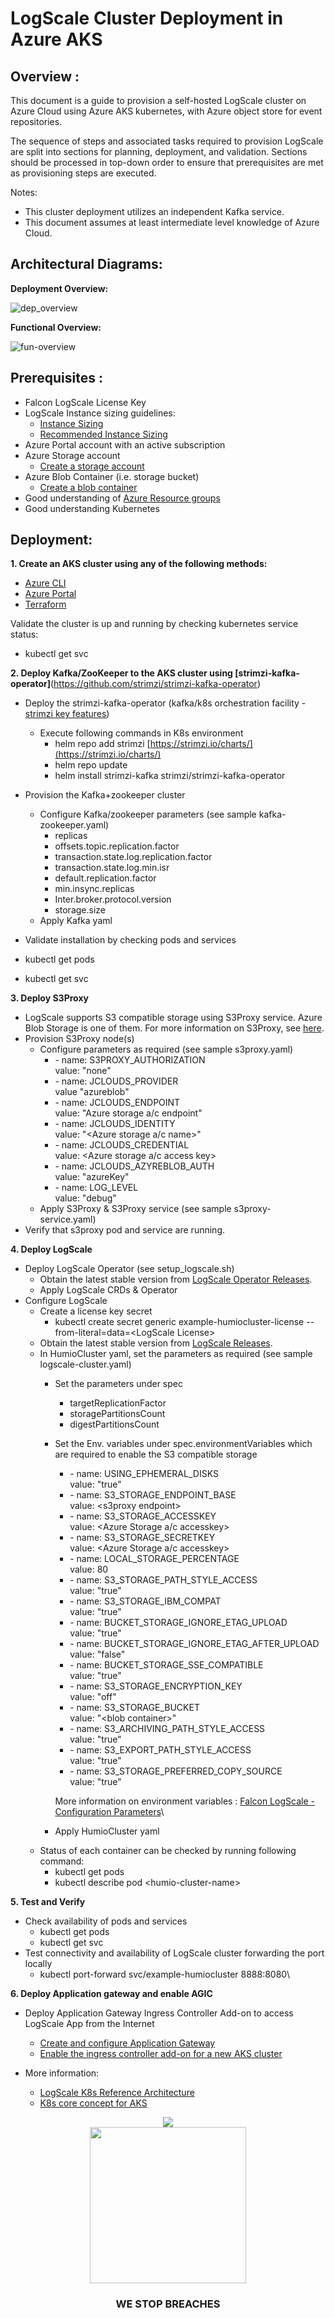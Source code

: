 # LogScale Cluster Deployment in Azure AKS

## Overview :

This document is a guide to provision a self-hosted LogScale cluster on Azure Cloud using Azure AKS kubernetes, with Azure object store for event repositories.

The sequence of steps and associated tasks required to provision LogScale are split into sections for planning, deployment, and validation. Sections should be processed in top-down order to ensure that prerequisites are met as provisioning steps are executed.

Notes:

- This cluster deployment utilizes an independent Kafka service.
- This document assumes at least intermediate level knowledge of Azure Cloud.

## Architectural Diagrams:

**Deployment Overview:**

![dep_overview](/docs/asset/dep-overview.png) 

**Functional Overview:**

![fun-overview](/docs/asset/fun-overview.png) 

## Prerequisites :

- Falcon LogScale License Key
- LogScale Instance sizing guidelines:
  - [Instance Sizing](https://library.humio.com/falcon-logscale-self-hosted/installation-provisioning-sizing.html)
  - [Recommended Instance Sizing](https://library.humio.com/falcon-logscale-self-hosted/installation-prep-rec.html)
- Azure Portal account with an active subscription
- Azure Storage account
  - [Create a storage account](https://learn.microsoft.com/en-us/azure/storage/common/storage-account-create?tabs=azure-portal)
- Azure Blob Container (i.e. storage bucket)
  - [Create a blob container](https://learn.microsoft.com/en-us/azure/storage/blobs/storage-quickstart-blobs-portal#create-a-container)
- Good understanding of [Azure Resource groups](https://learn.microsoft.com/en-us/azure/azure-resource-manager/management/manage-resource-groups-portal)
- Good understanding Kubernetes

## Deployment:

**1. Create an AKS cluster using any of the following methods:**

  - [Azure CLI](https://learn.microsoft.com/en-us/azure/aks/tutorial-kubernetes-deploy-cluster?tabs=azure-cli)
  - [Azure Portal](https://learn.microsoft.com/en-us/azure/aks/learn/quick-kubernetes-deploy-portal?tabs=azure-cli#create-an-aks-cluster)
  - [Terraform](https://learn.microsoft.com/en-us/azure/aks/learn/quick-kubernetes-deploy-terraform?tabs=azure-cli#implement-the-terraform-code)

Validate the cluster is up and running by checking kubernetes service status:

- kubectl get svc

**2. Deploy Kafka/ZooKeeper to the AKS cluster using [strimzi-kafka-operator]**(https://github.com/strimzi/strimzi-kafka-operator)

  - Deploy the strimzi-kafka-operator (kafka/k8s orchestration facility - [strimzi key features](https://strimzi.io/docs/operators/latest/overview.html#key-features-product_str))
    - Execute following commands in K8s environment
      - helm repo add strimzi [https://strimzi.io/charts/](https://strimzi.io/charts/)
      - helm repo update
      - helm install strimzi-kafka strimzi/strimzi-kafka-operator

  - Provision the Kafka+zookeeper cluster
    - Configure Kafka/zookeeper parameters (see sample kafka-zookeeper.yaml)
      - replicas
      - offsets.topic.replication.factor
      - transaction.state.log.replication.factor
      - transaction.state.log.min.isr
      - default.replication.factor
      - min.insync.replicas
      - Inter.broker.protocol.version
      - storage.size
    - Apply Kafka yaml
  - Validate installation by checking pods and services

- kubectl get pods
- kubectl get svc

**3. Deploy S3Proxy**

  - LogScale supports S3 compatible storage using S3Proxy service. Azure Blob Storage is one of them. For more information on S3Proxy, see [here](https://github.com/gaul/s3proxy).
  - Provision S3Proxy node(s)
    - Configure parameters as required (see sample s3proxy.yaml)
      - \- name: S3PROXY\_AUTHORIZATION\
         value: "none"
      - \- name: JCLOUDS\_PROVIDER\
         value "azureblob"
      - \- name: JCLOUDS\_ENDPOINT\
         value: "Azure storage a/c endpoint"
      - \- name: JCLOUDS\_IDENTITY\
         value: "\<Azure storage a/c name\>"
      - \- name: JCLOUDS\_CREDENTIAL\
         value: \<Azure storage a/c access key\>
      - \- name: JCLOUDS\_AZYREBLOB\_AUTH\
         value: "azureKey"
      - \- name: LOG\_LEVEL\
         value: "debug"
    - Apply S3Proxy & S3Proxy service (see sample s3proxy-service.yaml)
  - Verify that s3proxy pod and service are running.

**4. Deploy LogScale**

  - Deploy LogScale Operator (see setup\_logscale.sh)
    - Obtain the latest stable version from [LogScale Operator Releases](https://github.com/humio/humio-operator/releases).
    - Apply LogScale CRDs & Operator
  - Configure LogScale
    - Create a license key secret
      - kubectl create secret generic example-humiocluster-license --from-literal=data=\<LogScale License\>
    - Obtain the latest stable version from [LogScale Releases](https://library.humio.com/release-notes/release-notes-stable.html).
    - In HumioCluster yaml, set the parameters as required (see sample logscale-cluster.yaml)
      - Set the parameters under spec
        - targetReplicationFactor
        - storagePartitionsCount
        - digestPartitionsCount
      - Set the Env. variables under spec.environmentVariables which are required to enable the S3 compatible storage
        - \- name: USING\_EPHEMERAL\_DISKS\
           value: "true"
        - \- name: S3\_STORAGE\_ENDPOINT\_BASE\
           value: \<s3proxy endpoint\>
        - \- name: S3\_STORAGE\_ACCESSKEY\
           value: \<Azure Storage a/c accesskey\>
        - \- name: S3\_STORAGE\_SECRETKEY\
           value: \<Azure Storage a/c accesskey\>
        - \- name: LOCAL\_STORAGE\_PERCENTAGE\
           value: 80
        - \- name: S3\_STORAGE\_PATH\_STYLE\_ACCESS\
           value: "true"
        - \- name: S3\_STORAGE\_IBM\_COMPAT\
           value: "true"
        - \- name: BUCKET\_STORAGE\_IGNORE\_ETAG\_UPLOAD\
           value: "true"
        - \- name: BUCKET\_STORAGE\_IGNORE\_ETAG\_AFTER\_UPLOAD\
           value: "false"
        - \- name: BUCKET\_STORAGE\_SSE\_COMPATIBLE\
           value: "true"
        - \- name: S3\_STORAGE\_ENCRYPTION\_KEY\
           value: "off"
        - \- name: S3\_STORAGE\_BUCKET\
           value: "\<blob container\>"
        - \- name: S3\_ARCHIVING\_PATH\_STYLE\_ACCESS\
           value: "true"
        - \- name: S3\_EXPORT\_PATH\_STYLE\_ACCESS\
           value: "true"
        - \- name: S3\_STORAGE\_PREFERRED\_COPY\_SOURCE\
           value: "true"

        More information on environment variables : [Falcon LogScale - Configuration Parameters](https://library.humio.com/falcon-logscale-self-hosted/envar.html)\
      - Apply HumioCluster yaml
    - Status of each container can be checked by running following command:
      - kubectl get pods
      - kubectl describe pod \<humio-cluster-name\>

**5. Test and Verify**

- Check availability of pods and services
  - kubectl get pods
  - kubectl get svc
- Test connectivity and availability of LogScale cluster forwarding the port locally
  - kubectl port-forward svc/example-humiocluster 8888:8080\

**6. Deploy Application gateway and enable AGIC**
- Deploy Application Gateway Ingress Controller Add-on to access LogScale App from the Internet
  - [Create and configure Application Gateway](https://learn.microsoft.com/en-us/azure/application-gateway/quick-create-portal)
  - [Enable the ingress controller add-on for a new AKS cluster](https://learn.microsoft.com/en-us/azure/application-gateway/tutorial-ingress-controller-add-on-new)


- More information:
  - [LogScale K8s Reference Architecture](https://library.humio.com/falcon-logscale-self-hosted/installation-k8s-ref-arch.html)
  - [K8s core concept for AKS](https://learn.microsoft.com/en-us/azure/aks/concepts-clusters-workloads)

<p align="center"><img src="docs/asset/cs-logo-footer.png"><BR/><img width="250px" src="docs/asset/adversary-red-eyes.png"></P>
<h3><P align="center">WE STOP BREACHES</P></h3>
